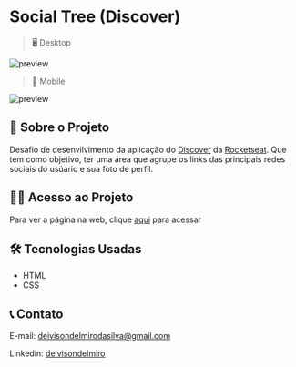 # Social Tree (Discover)

> 🖥️ Desktop

![preview](./.github/preview-desktop.png)


> 📱 Mobile

![preview](./.github/preview-mobile.png)

## 📖 Sobre o Projeto

Desafio de desenvilvimento da aplicação do [Discover](https://app.rocketseat.com.br/discover) da [Rocketseat](https://www.rocketseat.com.br/).
Que tem como objetivo, ter uma área que agrupe os links das principais redes sociais do usúario e sua foto de perfil.

## 👨‍💻 Acesso ao Projeto
Para ver a página na web, clique [aqui](https://deivisondelmiro.github.io/social-tree/) para acessar

## 🛠️ Tecnologias Usadas

- HTML
- CSS

## 📞 Contato
E-mail: deivisondelmirodasilva@gmail.com

Linkedin: [deivisondelmiro](https://www.linkedin.com/in/deivisondelmiro/)
